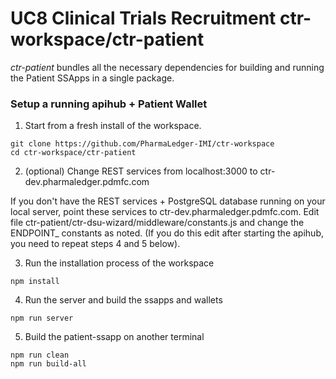 # UC8 Clinical Trials Recruitment ctr-workspace/ctr-patient

*ctr-patient*  bundles all the necessary dependencies for building and running the Patient SSApps in a single package.


### Setup a running apihub + Patient Wallet 

1. Start from a fresh install of the workspace.

```
git clone https://github.com/PharmaLedger-IMI/ctr-workspace
cd ctr-workspace/ctr-patient
```

2. (optional) Change REST services from localhost:3000 to ctr-dev.pharmaledger.pdmfc.com

If you don't have the REST services + PostgreSQL database running on your local server, point these services to  ctr-dev.pharmaledger.pdmfc.com.
Edit file ctr-patient/ctr-dsu-wizard/middleware/constants.js and change the ENDPOINT_ constants as noted.
(If you do this edit after starting the apihub, you need to repeat steps 4 and 5 below).

3. Run the installation process of the workspace

```
npm install
```

4. Run the server and build the ssapps and wallets

```
npm run server
```

5. Build the patient-ssapp on another terminal

```
npm run clean
npm run build-all
```


